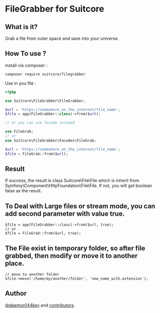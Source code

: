 # FileGrabber for Suitcore

## What is it?
Grab a file from outer space and save into your universe.

## How To use ?
install via composer :
```shell
composer require suitcore/filegrabber
```
Use in you file :
```php
<?php

use Suitcore\FileGrabber\FileGrabber;

$url = 'https://somewhere_on_the_internet/file_name';
$file = app(FileGrabber::class)->from($url);

// or you can use facade instead

use FileGrab;
// or
use Suitcore\FileGrabber\Facades\FileGrab;

$url = 'https://somewhere_on_the_internet/file_name';
$file = FileGrab::from($url); 

```

## Result
If success, the result is class Suitcore\File\File which is inherit from Symfony\Component\HttpFoundation\File\File.
If not, you will get boolean false as the result.

## To Deal with Large files or stream mode, you can add second parameter with value true.
```shell
$file = app(FileGrabber::class)->from($url, true);
// or
$file = FileGrab::from($url, true);
```

## The File exist in temporary folder, so after file grabbed, then modify or move it to another place.
```shell
// move to another folder
$file->move('/home/my/another/folder', 'new_name_with.extension');
```

## Author
[@daemon144key](http://github.com/daemon144key) and [contributors](https://github.com/suitcore/filegrabber/graphs/contributors).
